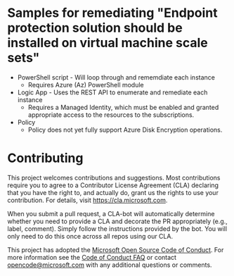 # Samples for remediating "Endpoint protection solution should be installed on virtual machine scale sets"

* PowerShell script - Will loop through and rememdiate each instance
    - Requires Azure (Az) PowerShell module
* Logic App - Uses the REST API to enumerate and remediate each instance
    - Requires a Managed Identity, which must be enabled and granted appropriate access to the resources to the subscriptions.
* Policy
    - Policy does not yet fully support Azure Disk Encryption operations.

# Contributing

This project welcomes contributions and suggestions.  Most contributions require you to agree to a
Contributor License Agreement (CLA) declaring that you have the right to, and actually do, grant us
the rights to use your contribution. For details, visit https://cla.microsoft.com.

When you submit a pull request, a CLA-bot will automatically determine whether you need to provide
a CLA and decorate the PR appropriately (e.g., label, comment). Simply follow the instructions
provided by the bot. You will only need to do this once across all repos using our CLA.

This project has adopted the [Microsoft Open Source Code of Conduct](https://opensource.microsoft.com/codeofconduct/).
For more information see the [Code of Conduct FAQ](https://opensource.microsoft.com/codeofconduct/faq/) or
contact [opencode@microsoft.com](mailto:opencode@microsoft.com) with any additional questions or comments.
